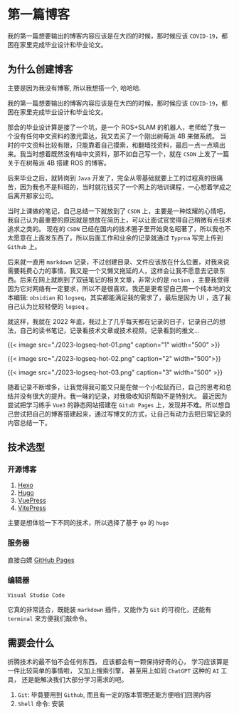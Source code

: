 # 第一篇博客


我的第一篇想要输出的博客内容应该是在大四的时候，那时候应该 `COVID-19`，都困在家里完成毕业设计和毕业论文。

<!--more-->

## 为什么创建博客

主要是因为我没有博客, 所以我想搭一个, 哈哈哈.

我的第一篇想要输出的博客内容应该是在大四的时候，那时候应该 `COVID-19`，都困在家里完成毕业设计和毕业论文。

那会的毕业设计算是接了一个坑，是一个 ROS+SLAM 的机器人，老师给了我一个没有任何中文资料的激光雷达，我又去买了一个刚出树莓派 4B 来做系统。
当时的中文资料比较有限，只能靠着自己摸索，和翻墙找资料，最后一点一点填出来。我当时想着既然没有啥中文资料，那不如自己写一个，就在 `CSDN` 上发了一篇关于在树莓派 4B 搭建 ROS 的博客。

后来毕业之后，就转岗到 `Java` 开发了，完全从零基础就要上工的过程真的很痛苦，因为我也不是科班的，当时就花钱买了一个网上的培训课程，一心想着学成之后离开那家公司。

当时上课做的笔记，自己总结一下就放到了 `CSDN` 上，主要是一种炫耀的心情吧，我自己认为最重要的原因就是想放在简历上，可以让面试官觉得自己稍微有点技术追求之类的。
现在的 `CSDN` 已经在国内的技术圈子里开始臭名昭著了，所以我也不太愿意在上面发东西了。所以后面工作和业余的记录就通过 `Typroa` 写完上传到 `Github` 上。

后来就一直用 `markdown` 记录，不过创建目录、文件应该放在什么位置，对我来说需要耗费心力的事情，我又是一个又懒又拖延的人，这样会让我不愿意去记录东西。后来在网上就刷到了双链笔记的相关文章，非常火的是 `notion` ，主要我觉得因为它对网络有一定要求，所以不是很喜欢。我还是更希望自己用一个纯本地的文本编辑: `obsidian` 和 `logseq`，其实都能满足我的需求了，最后是因为 UI ，选了我自己认为比较轻便的 `logseq` 。

就这样，我就在 2022 年底，我过上了几乎每天都在记录的日子，记录自己的想法，自己的读书笔记，记录看技术文章或技术视频，记录看到的推文...

{{< image src="./2023-logseq-hot-01.png" caption="1" width="500" >}}

{{< image src="./2023-logseq-hot-02.png" caption="2" width="500">}}

{{< image src="./2023-logseq-hot-03.png" caption="3" width="500" >}}

随着记录不断增多，让我觉得我可能又只是在做一个小松鼠而已，自己的思考和总结并没有很大的提升。我一昧的记录，对我吸收知识帮助不是特别大。
最近因为尝试把学习练手 `Vue3` 的静态网站搭建在 `Gitub Pages` 上，发现并不难。所以想自己尝试把自己的博客搭建起来，通过写博文的方式，让自己有动力去把日常记录的内容总结一下。

## 技术选型

### 开源博客

1. [Hexo](https://hexo.io/)
2. [Hugo](https://gohugo.io/)
3. [VuePress](https://vuepress.vuejs.org/)
4. [VitePress](https://vitepress.dev/)

主要是想体验一下不同的技术，所以选择了基于 `go` 的 `hugo`

### 服务器

直接白嫖 [GitHub Pages](https://pages.github.com/)

### 编辑器

`Visual Studio Code`

它真的非常适合，既能装 `markdown` 插件，又能作为 `Git` 的可视化，还能有 `terminal` 来方便我们敲命令。

## 需要会什么

折腾技术的最不怕不会任何东西， 应该都会有一颗保持好奇的心， 学习应该算是一件比较简单的事情啦， 又加上搜索引擎， 甚至用上如同 `ChatGPT` 这种的 `AI` 工具， 还是能解决我们大部分学习需求的吧。

1. `Git`: 毕竟要用到 `Github`, 而且有一定的版本管理还能方便咱们回溯内容
2. `Shell` 命令: 安装

